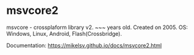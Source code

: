 # msvcore2
msvcore - crossplaform library v2. ~~~ years old. Created on 2005.
OS: Windows, Linux, Android, Flash(Crossbridge).

Documentation: https://mikelsv.github.io/docs/msvcore2.html